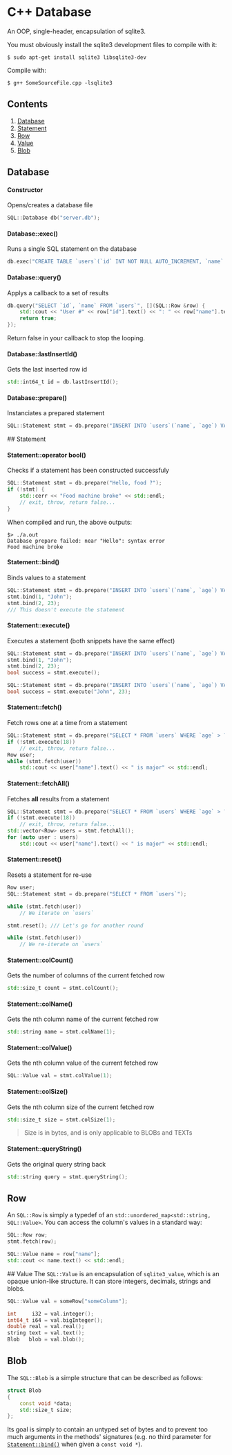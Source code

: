 C++ Database
============
An OOP, single-header, encapsulation of sqlite3.

You must obviously install the sqlite3 development files to compile with it:
```
$ sudo apt-get install sqlite3 libsqlite3-dev
```

Compile with:
```
$ g++ SomeSourceFile.cpp -lsqlite3
```

## Contents
1. [Database](#database)
2. [Statement](#statement)
3. [Row](#row)
4. [Value](#value)
5. [Blob](#blob)


## Database
#### Constructor
Opens/creates a database file
```C++
SQL::Database db("server.db");
```

#### Database::exec()
Runs a single SQL statement on the database
```C++
db.exec("CREATE TABLE `users`(`id` INT NOT NULL AUTO_INCREMENT, `name` VARCHAR(255) NOT NULL, `age` INT NOT NULL);");
```

#### Database::query()
Applys a callback to a set of results
```C++
db.query("SELECT `id`, `name` FROM `users`", [](SQL::Row &row) {
	std::cout << "User #" << row["id"].text() << ": " << row["name"].text() << std::endl;
	return true;
});
```
Return false in your callback to stop the looping.

#### Database::lastInsertId()
Gets the last inserted row id
```C++
std::int64_t id = db.lastInsertId();
```

#### Database::prepare()
Instanciates a prepared statement
```C++
SQL::Statement stmt = db.prepare("INSERT INTO `users`(`name`, `age`) VALUES ('John', 23)");
```


## Statement
#### Statement::operator bool()
Checks if a statement has been constructed successfuly
```C++
SQL::Statement stmt = db.prepare("Hello, food ?");
if (!stmt) {
	std::cerr << "Food machine broke" << std::endl;
	// exit, throw, return false...
}
```
When compiled and run, the above outputs:
```
$> ./a.out
Database prepare failed: near "Hello": syntax error
Food machine broke
```

#### Statement::bind()
Binds values to a statement
```C++
SQL::Statement stmt = db.prepare("INSERT INTO `users`(`name`, `age`) VALUES (?, ?)");
stmt.bind(1, "John");
stmt.bind(2, 23);
/// This doesn't execute the statement
```

#### Statement::execute()
Executes a statement (both snippets have the same effect)
```C++
SQL::Statement stmt = db.prepare("INSERT INTO `users`(`name`, `age`) VALUES (?, ?)");
stmt.bind(1, "John");
stmt.bind(2, 23);
bool success = stmt.execute();
```
```C++
SQL::Statement stmt = db.prepare("INSERT INTO `users`(`name`, `age`) VALUES (?, ?)");
bool success = stmt.execute("John", 23);
```

#### Statement::fetch()
Fetch rows one at a time from a statement
```C++
SQL::Statement stmt = db.prepare("SELECT * FROM `users` WHERE `age` > ?");
if (!stmt.execute(18))
	// exit, throw, return false...
Row user;
while (stmt.fetch(user))
	std::cout << user["name"].text() << " is major" << std::endl;
```

#### Statement::fetchAll()
Fetches **all** results from a statement
```C++
SQL::Statement stmt = db.prepare("SELECT * FROM `users` WHERE `age` > ?");
if (!stmt.execute(18))
	// exit, throw, return false...
std::vector<Row> users = stmt.fetchAll();
for (auto user : users)
	std::cout << user["name"].text() << " is major" << std::endl;
```

#### Statement::reset()
Resets a statement for re-use
```C++
Row user;
SQL::Statement stmt = db.prepare("SELECT * FROM `users`");

while (stmt.fetch(user))
	// We iterate on `users`

stmt.reset(); /// Let's go for another round

while (stmt.fetch(user))
	// We re-iterate on `users`
```

#### Statement::colCount()
Gets the number of columns of the current fetched row
```C++
std::size_t count = stmt.colCount();
```

#### Statement::colName()
Gets the nth column name of the current fetched row
```C++
std::string name = stmt.colName(1);
```

#### Statement::colValue()
Gets the nth column value of the current fetched row
```C++
SQL::Value val = stmt.colValue(1);
```

#### Statement::colSize()
Gets the nth column size of the current fetched row
```C++
std::size_t size = stmt.colSize(1);
```
>Size is in bytes, and is only applicable to BLOBs and TEXTs

#### Statement::queryString()
Gets the original query string back
```C++
std::string query = stmt.queryString();
```


## Row
An `SQL::Row` is simply a typedef of an `std::unordered_map<std::string, SQL::Value>`.
You can access the column's values in a standard way:
```C++
SQL::Row row;
stmt.fetch(row);

SQL::Value name = row["name"];
std::cout << name.text() << std::endl;
```


## Value
The `SQL::Value` is an encapsulation of `sqlite3_value`, which is an opaque union-like structure.
It can store integers, decimals, strings and blobs.

```C++
SQL::Value val = someRow["someColumn"];

int     i32 = val.integer();
int64_t i64 = val.bigInteger();
double real = val.real();
string text = val.text();
Blob   blob = val.blob();
```


## Blob
The `SQL::Blob` is a simple structure that can be described as follows:
```C++
struct Blob
{
	const void *data;
	std::size_t size;
};
```
Its goal is simply to contain an untyped set of bytes and to prevent too much arguments in the methods' signatures (e.g. no third parameter for [`Statement::bind()`](#statementbind) when given a `const void *`).